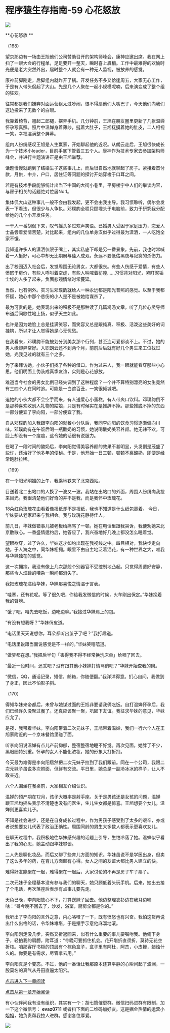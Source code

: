 # 程序猿生存指南-59 心花怒放 #

![](https://user-gold-cdn.xitu.io/2019/3/15/1697f2a82095aed8?imageView2/0/w/1280/h/960/ignore-error/1)

**心花怒放
**

（168）

望京那边有一场由王旭他们公司赞助召开的架构师峰会，康神应邀出席。我在网上扫了一眼大会的行程单，足足要开一整天，瞬时喜上眉梢。工作中最难得的欢愉时光便是老大突然外出，届时整个人就会有一种无人监视，被放养的感觉。

康神前脚刚走，后脚组内就炸开了锅。开发任务不多又恰逢周五，大家无心工作，于是有人带头侃起了大山。先是几个人聚在一起小规模呢喃，后来演变成了整个组的狂欢。

往常都是我们嫌弃对面运营组太过吵闹，恨不得扇他们大嘴巴子，今天他们向我们这边投来了无数个的白眼。

我靠着椅背，翘起二郎腿，摆弄手机。几分钟前，王旭在朋友圈里更新了几张温婵怀孕写真照。照片中温婵身着薄纱，挺着大肚子，王旭抚摸着她的肚皮，二人相视一笑，幸福溢满整个屏幕。

组内人纷纷感叹王旭是人生赢家，开始聊起他的近况。从朗云走后，王旭很快成长为一个技术小leader，目前手底下管着三五个人。康神作为技术专家去参加架构师峰会，并进行主题演讲正是由王旭举荐。

话题慢慢就跑到了结婚生子这些事儿上，而后很自然地就聊起了房子。紧接着首付款，月供，中介，户口，居住证等问题的探讨开始穿梭于口耳之间。

若是有技术手段能够统计出当下中国的大街小巷里，平房楼宇中人们的攀谈内容，与房子相关的话题绝对位居No.1。

集体侃大山这种事儿一般不会由我发起，更不会由我主导。我习惯聆听，偶尔会发表一下看法，但很少与人争执。邓璞韵全程只顾埋头于电脑前，致力于研究我分配给她的几个小开发任务。

一干人一番胡侃下来，叹气摇头多过欢声笑语。已婚男人受困于家庭压力，恋爱人士品尝着爱情苦楚。对比起来，组内的几位单身汉似乎过得最为潇洒，一人吃饱全家不饿。

我知道许多人的潇洒仅限于嘴上，其实私底下却是另一番景象。先前，我也时常喊着一人挺好，可心中却无比期盼与佳人成双。永远不要低估黑夜与寂寞的杀伤力。

出了校园迈入社会后，发觉周围无论男女，大都很丧。有些人伤感于爱情，有些人愤怒于房价，有些人呼叫着空虚，有些人呐喊着彷徨......习惯背对阳光，紧盯泥垢尘埃的人多了起来，负面悲观情绪时常蔓延。

当然，也有例外。实习生邓璞韵就给人一种永远都是阳光普照的感觉。以至于我都怀疑，她心中那个悲伤的小人是不是被她给谋杀了。

最为可贵的是，她表现出来的积极不是那种读了几篇鸡汤文章，听了几位心灵导师布道后间歇性地上扬，似乎天生如此。

也许是因为她脸上总是挂满笑容，而笑容又总是跟纯真、积极、活泼这些美好的词挂钩，所以才让人觉得她是心无忧愁。

在我看来，邓璞韵不能被划分到美女那个行列，甚至连可爱都谈不上。不过，她的男人缘却异常好。入职朗云还不到两个月，前前后后就有好几个男生来工位找过她，光我见过的就有三个之多。

为了来拜访她，小伙子们找了各种的借口。作为过来人，我一眼就能看穿那些小心思。他们明面上伪装成真挚友谊，实则是心花怒放。

难道当今社会的男女比例已经失调到了这种程度？一个并不算特别漂亮的女生竟然有三四个人在同时追。可能是一白遮百丑，一笑很倾城吧。

追她的小伙大都不会空手而来，有人送爱心小蛋糕，有人带爽口饮料。邓璞韵倒不是那种喜欢收别人礼物的姑娘，只是有时候实在是推辞不掉。那些推脱不掉的东西一部分便宜了李向阳，一部分便宜了我。

自从邓璞韵加入我跟李向阳的就餐小分队后，我同李向阳的饮食习惯逐渐偏向川味。邓璞韵有在午饭后喝一瓶酸奶的习惯，她说喝酸奶美容养颜。她无辣不欢，可脸上却没有一个痘痘，这令她的话很有说服力。

在喝了一段时间的酸奶后，李向阳觉得美容养颜的效果不甚明显，头发倒是茂盛了些许，还治好了他多年的便秘。于是，他开始一日三顿，顿顿不离酸奶，即便是经常跑肚拉稀。

（169）

在一个阳光明媚的上午，我乘地铁来了北京西站。

目送着北二出站口的人换了一波又一波。我站在出站口的外面，周围人纷纷向我投来目光。我很清楚他们好奇的并不是我，而是我怀中玫瑰花。

18朵红色玫瑰花由看着像报纸却不是报纸，我也不知道是什么纸包裹着。 今日，华妹要从老家赶来与我相会。我与玫瑰花静待佳人。

前几日，华妹做错事儿被老板给痛骂了一顿。她在电话里跟我哭诉，我便劝她来北京散散心。一番盛情邀约后，她答应了，我兴奋地好几晚上都没怎么睡着觉。

望眼欲穿，过了许久，华妹这才如约出现在我视线之中。四目相对，我快步走向她。于人海之中，同华妹相拥。眼里不由自主地泛着泪花，有一种世界之大，唯我与华妹独在的感觉。

这一次拥抱，我没有像上几次那般个别器官不受控制地凸起。只觉得周遭好安静，那些令人烦躁的嘈杂一瞬间都消失了。

我把玫瑰花递给华妹，华妹那喜悦之情溢于言表。

“哇塞，还有花呢。等了很久吧，你给我发微信的时候，火车刚出保定。”华妹挽着我的臂膀。

“饿了吧，咱先去吃饭，边吃边聊。”我接过华妹肩上的包。

“有没有想我呀？”华妹俏皮道。

“电话里天天说想你，耳朵都听出茧子了吧？”我打趣道。

“电话里说跟当面说感觉是不一样的。”华妹笑嘻嘻道。

“做梦都在想。”我把后半句「害得我不得不经常换洗床单」给咽了回去。

“最近一段时间，还乖吧？没有跟其他小妹妹打情骂俏吧？”华妹开始查我的岗。

“微信，QQ，通话记录，短信，邮箱，你随便翻。”我洋洋得意。扪心自问，我做到了身正，因此不怕影子斜。

（170）

得知华妹来帝都后，未曾与她谋过面的王旭非要请我俩吃饭。自打温婵怀孕后，我们已经许久没聚过餐了。还真应该聚一聚，巩固下友谊。我征求华妹的意见，华妹应允了。

是夜，我带着华妹，李向阳带着二次元妹子，王旭带着温婵，我们一行六个人在王旭家附近的一个京味餐馆里碰了面。

听李向阳说温婵有点儿产前抑郁，整宿整宿地睡不好觉。再次见面，她胖了不少，黑眼圈特别重。怀孕的女人不能化浓妆，她的形象大打折扣。

今天最为难得是李向阳居然把二次元妹子拉到了我们跟前。同在一个公司，我跟二次元妹子虽说多次照面，但鲜有交流。平日里，她总是一副冷冰冰的样子，让人不敢亲近。

六个人围坐在餐桌前，大家相互介绍认识。

温婵的预产期在12月，孩子大概率是射手座。关于是男孩还是女孩的问题，温婵跟王旭均摇头表示不清楚也没有问医生，生儿生女都是惊喜。王旭想要个女儿，温婵则更喜欢儿子。

不知是社会进步，还是在自身成长过程中，作为男孩子感受到了太多的艰辛，亦或者说想要女儿代表了政治正确性。周围同龄的男生大多数人都表示更喜欢女儿。

在聊天过程中，我积极地往华妹感兴趣的话题上引导，生怕冷落了她。温蝉似乎看出了我的心思，她主动跟华妹攀谈。

二人先是聊化妆品，而后又聊了些育儿方面的知识。华妹虽说不是学医出身，但卖了这么多年的药，在育儿方面颇有心得。女人之间的友谊大都比男人建立的快。

难得好友能聚在一起，难得聚在一起后，大家讨论的不再是房子车子票子。

二次元妹子全程基本没有参与我们的聊天，她只顾低着头玩手机。后来，她出去接了个电话，再次落座后表示有点事儿要先走。

天色已晚，李向阳放心不下，打算送妹子回去。他边整理衣衫边在我耳边嘀咕：“哥今晚不回去了，沙发，浴室，厨房全都是你的。”

我听出了李向阳的言外之意，内心咯噔了一下，既有愤怒也有兴奋。我怕这货再说出什么出格的话，令华妹难堪，于是摆手示意他麻溜地滚。

李向阳刚走没几步，突然又折返回来，似有什么重要的事儿要嘱咐我。他俯下身子，轻拍我的肩膀，附耳道：“今晚可要抓住机会。花开堪折直须折，莫待无花空折枝。咱那客厅书柜的顶层有个棕色盒子，盒子里有阿杜，阿杰，小皮鞭，蜡烛什么的。你要是有需求，尽管拿去用。”

李向阳真是个变态。不过，他的一番话让我那原本还算平静的心瞬间起了波澜，一股莫名的真气从丹田直逼太阳穴。

[点击进入下一章阅读]( https://juejin.im/post/5c90e6f65188252d6f4313e1 )

[点击从第一章开始阅读]( https://juejin.im/post/5be15a20f265da614c4c4487 )

有小伙伴问我有没有组织，其实有一个：胡七筒催更群。微信扫码进群有限制，加一下这个微信号： **evaz0711** 或者扫下面的二维码加好友。这是掘金热情的运营小姐姐，她负责帮我拉人进群。感谢各位厚爱。

![](https://user-gold-cdn.xitu.io/2019/2/28/16932f6ce02de42e?imageView2/0/w/1280/h/960/ignore-error/1)